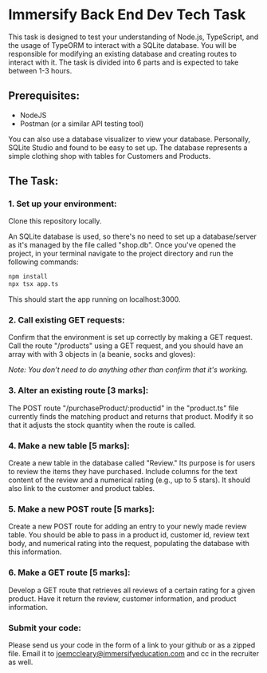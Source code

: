 # Immersify Back End Dev Tech Task

This task is designed to test your understanding of Node.js, TypeScript, and the usage of TypeORM to interact with a SQLite database. You will be responsible for modifying an existing database and creating routes to interact with it. The task is divided into 6 parts and is expected to take between 1-3 hours.

## Prerequisites:

- NodeJS
- Postman (or a similar API testing tool)

You can also use a database visualizer to view your database. Personally, SQLite Studio and found to be easy to set up. The database represents a simple clothing shop with tables for Customers and Products.

## The Task:

### 1. Set up your environment:

Clone this repository locally.

An SQLite database is used, so there's no need to set up a database/server as it's managed by the file called "shop.db". Once you've opened the project, in your terminal navigate to the project directory and run the following commands:

```bash
npm install
npx tsx app.ts
```

This should start the app running on localhost:3000.

### 2. Call existing GET requests:

Confirm that the environment is set up correctly by making a GET request. Call the route "/products" using a GET request, and you should have an array with with 3 objects in (a beanie, socks and gloves):

*Note: You don’t need to do anything other than confirm that it's working.*

### 3. Alter an existing route [3 marks]:

The POST route "/purchaseProduct/:productid" in the "product.ts" file currently finds the matching product and returns that product. Modify it so that it adjusts the stock quantity when the route is called.

### 4. Make a new table [5 marks]:

Create a new table in the database called "Review." Its purpose is for users to review the items they have purchased. Include columns for the text content of the review and a numerical rating (e.g., up to 5 stars). It should also link to the customer and product tables.

### 5. Make a new POST route [5 marks]:

Create a new POST route for adding an entry to your newly made review table. You should be able to pass in a product id, customer id, review text body, and numerical rating into the request, populating the database with this information.

### 6. Make a GET route [5 marks]:

Develop a GET route that retrieves all reviews of a certain rating for a given product. Have it return the review, customer information, and product information.

### Submit your code:

Please send us your code in the form of a link to your github or as a zipped file. Email it to joemccleary@immersifyeducation.com and cc in the recruiter as well.

